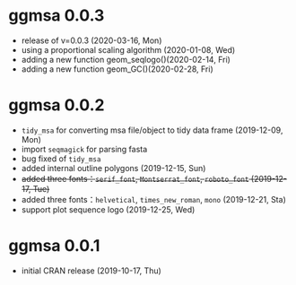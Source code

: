 # ggmsa 0.0.3

+ release of v=0.0.3 (2020-03-16, Mon)
+ using a proportional scaling algorithm (2020-01-08, Wed)
+ adding a new function geom_seqlogo()(2020-02-14, Fri)
+ adding a new function geom_GC()(2020-02-28, Fri)


# ggmsa 0.0.2

+ `tidy_msa` for converting msa file/object to tidy data frame (2019-12-09, Mon)
+ import `seqmagick` for parsing fasta 
+ bug fixed of `tidy_msa` 
+ added internal outline polygons (2019-12-15, Sun)
+ ~~added three fonts：`serif_font`, `Montserrat_font`, `roboto_font` (2019-12-17, Tue)~~
+ added three fonts：`helvetical`, `times_new_roman`, `mono` (2019-12-21, Sta)
+ support plot sequence logo (2019-12-25, Wed)

# ggmsa 0.0.1

+ initial CRAN release (2019-10-17, Thu)
